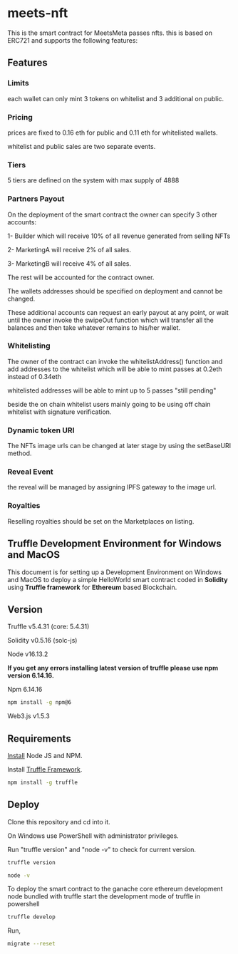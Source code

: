# meets-nft

This is the smart contract for MeetsMeta passes nfts. this is based on ERC721
and supports the following features:

## Features

### Limits

each wallet can only mint 3 tokens on whitelist and 3 additional on public.

### Pricing

prices are fixed to 0.16 eth for public and 0.11 eth for whitelisted wallets.

whitelist and public sales are two separate events.

### Tiers

5 tiers are defined on the system with max supply of 4888

### Partners Payout

On the deployment of the smart contract the owner can specify 3 other accounts:

1- Builder which will receive 10% of all revenue generated from selling NFTs

2- MarketingA will receive 2% of all sales.

3- MarketingB will receive 4% of all sales.

The rest will be accounted for the contract owner.

The wallets addresses should be specified on deployment and cannot be changed.

These additional accounts can request an early payout at any point, or wait until the owner invoke the swipeOut function which will transfer all the balances and then take whatever remains to his/her wallet.

### Whitelisting

The owner of the contract can invoke the whitelistAddress() function and add addresses to the whitelist which will be able to mint passes at 0.2eth instead of 0.34eth

whitelisted addresses will be able to mint up to 5 passes "still pending"

beside the on chain whitelist users mainly going to be using off chain whitelist with signature verification.

### Dynamic token URI

The NFTs image urls can be changed at later stage by using the setBaseURI method.

### Reveal Event

the reveal will be managed by assigning IPFS gateway to the image url.

### Royalties

Reselling royalties should be set on the Marketplaces on listing.

## Truffle Development Environment for Windows and MacOS

This document is for setting up a Development Environment on Windows and MacOS to deploy a simple HelloWorld smart contract coded in **Solidity** using **Truffle framework** for **Ethereum** based Blockchain.

## Version

Truffle v5.4.31 (core: 5.4.31)

Solidity v0.5.16 (solc-js)

Node v16.13.2

**If you get any errors installing latest version of truffle please use npm version 6.14.16.**

Npm 6.14.16

```bash
npm install -g npm@6
```

Web3.js v1.5.3

## Requirements

[Install](https://nodejs.org/en/) Node JS and NPM.

Install [Truffle Framework](https://trufflesuite.com/index.html).

```bash
npm install -g truffle
```

## Deploy

Clone this repository and cd into it.

On Windows use PowerShell with administrator privileges.

Run "truffle version" and "node -v" to check for current version.

```bash
truffle version
```

```bash
node -v
```

To deploy the smart contract to the ganache core ethereum development node bundled with truffle start the development mode of truffle in powershell

```bash
truffle develop
```

Run,

```bash
migrate --reset
```
